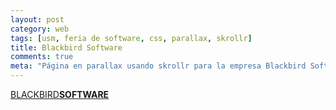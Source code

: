 ```yaml
---
layout: post
category: web
tags: [usm, feria de software, css, parallax, skrollr]
title: Blackbird Software
comments: true
meta: "Página en parallax usando skrollr para la empresa Blackbird Software."
---
```


<a href="/blackbird">BLACKBIRD<strong>SOFTWARE</strong></a>
